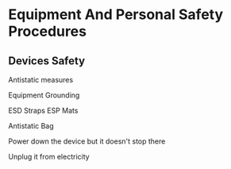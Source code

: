 # Equipment And Personal Safety Procedures



## Devices Safety

Antistatic measures

Equipment Grounding&#x20;

ESD Straps  ESP Mats

Antistatic Bag



Power down the device but it doesn't stop there

Unplug it from electricity&#x20;





###
